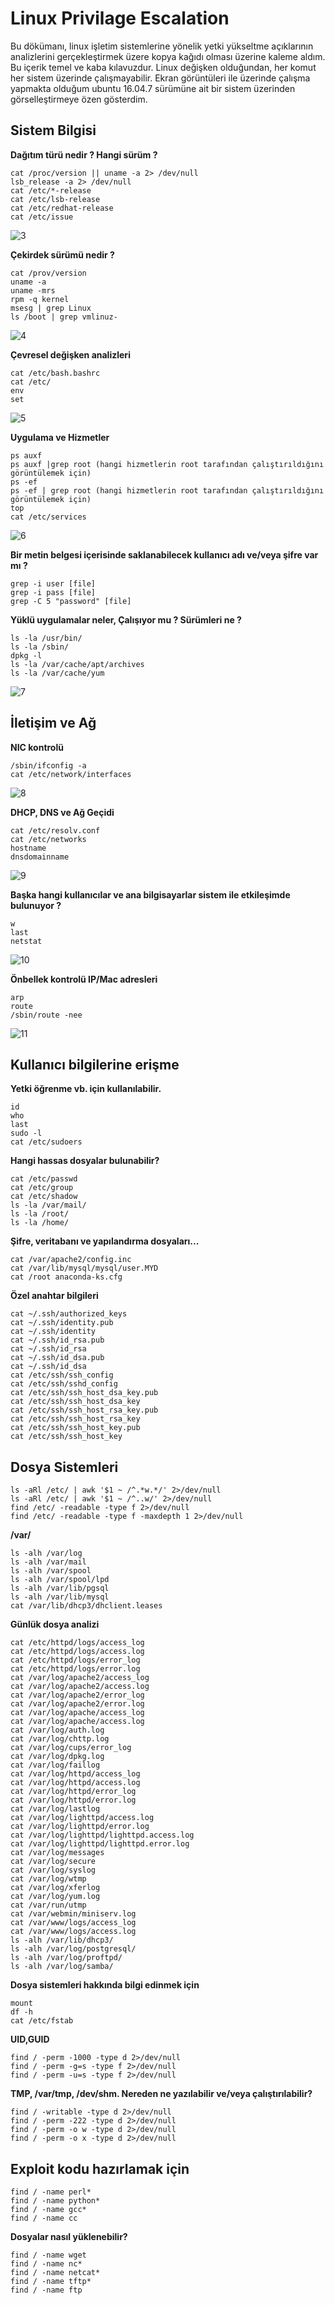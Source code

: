 # Linux Privilage Escalation

Bu dökümanı, linux işletim sistemlerine yönelik yetki yükseltme açıklarının analizlerini gerçekleştirmek üzere kopya kağıdı olması üzerine kaleme aldım.
Bu içerik temel ve  kaba kılavuzdur. Linux değişken olduğundan, her komut her sistem üzerinde çalışmayabilir. Ekran görüntüleri ile  üzerinde çalışma yapmakta olduğum ubuntu 16.04.7 sürümüne ait bir sistem üzerinden görselleştirmeye özen gösterdim.


## Sistem Bilgisi

**Dağıtım türü nedir ? Hangi sürüm ?**

```
cat /proc/version || uname -a 2> /dev/null
lsb_release -a 2> /dev/null
cat /etc/*-release 
cat /etc/lsb-release 
cat /etc/redhat-release
cat /etc/issue
```
![3](https://user-images.githubusercontent.com/101067919/156942673-09f5be4b-b9df-444e-814b-1575e64fbfb2.png)


**Çekirdek sürümü nedir ?**

```
cat /prov/version
uname -a 
uname -mrs
rpm -q kernel
msesg | grep Linux
ls /boot | grep vmlinuz-
```
![4](https://user-images.githubusercontent.com/101067919/156942862-254dbd1a-2ded-416b-aec9-0e171046fafb.png)

**Çevresel değişken analizleri**

```
cat /etc/bash.bashrc
cat /etc/
env
set
```
![5](https://user-images.githubusercontent.com/101067919/156943101-4e52f412-fe01-42a9-95ee-0dd82c9c52aa.png)

**Uygulama ve Hizmetler**

```
ps auxf 
ps auxf |grep root (hangi hizmetlerin root tarafından çalıştırıldığını görüntülemek için)
ps -ef
ps -ef | grep root (hangi hizmetlerin root tarafından çalıştırıldığını görüntülemek için)
top
cat /etc/services
```
![6](https://user-images.githubusercontent.com/101067919/156943957-c2559240-f6c9-40f8-a840-cf115fefe6ad.png)

**Bir metin belgesi içerisinde saklanabilecek kullanıcı adı ve/veya şifre var mı ?**
```
grep -i user [file]
grep -i pass [file]
grep -C 5 "password" [file]
```

**Yüklü uygulamalar neler, Çalışıyor mu ? Sürümleri ne ?**
```
ls -la /usr/bin/
ls -la /sbin/
dpkg -l
ls -la /var/cache/apt/archives
ls -la /var/cache/yum
```
![7](https://user-images.githubusercontent.com/101067919/156944636-a196add4-16b4-4b70-8ea0-e1e8bb938989.png)


## İletişim ve Ağ

**NIC kontrolü**
```
/sbin/ifconfig -a
cat /etc/network/interfaces
```
![8](https://user-images.githubusercontent.com/101067919/156944974-ac0421e5-fc4e-4b3f-ab35-fe3f0f1dceb1.png)

**DHCP, DNS ve Ağ Geçidi**
```
cat /etc/resolv.conf
cat /etc/networks
hostname
dnsdomainname
```
![9](https://user-images.githubusercontent.com/101067919/156945093-e9e0ef7e-f452-4968-a13d-27be38a5c263.png)

**Başka hangi kullanıcılar ve ana bilgisayarlar sistem ile etkileşimde bulunuyor ?**
```
w
last
netstat
```
![10](https://user-images.githubusercontent.com/101067919/156945228-c0dc350f-80b9-4dad-b37b-7cdc7edf45f0.png)

**Önbellek kontrolü IP/Mac adresleri**
```
arp
route
/sbin/route -nee
```
![11](https://user-images.githubusercontent.com/101067919/156945373-10c4902f-92f4-428c-9b9c-115b444f8c2e.png)

## Kullanıcı bilgilerine erişme

**Yetki öğrenme vb. için kullanılabilir.**
```
id
who
last
sudo -l
cat /etc/sudoers
```

**Hangi hassas dosyalar bulunabilir?**
```
cat /etc/passwd
cat /etc/group
cat /etc/shadow
ls -la /var/mail/
ls -la /root/
ls -la /home/
```

**Şifre, veritabanı ve yapılandırma dosyaları...**
```
cat /var/apache2/config.inc
cat /var/lib/mysql/mysql/user.MYD
cat /root anaconda-ks.cfg
```

**Özel anahtar bilgileri**
```
cat ~/.ssh/authorized_keys
cat ~/.ssh/identity.pub
cat ~/.ssh/identity
cat ~/.ssh/id_rsa.pub
cat ~/.ssh/id_rsa
cat ~/.ssh/id_dsa.pub
cat ~/.ssh/id_dsa
cat /etc/ssh/ssh_config
cat /etc/ssh/sshd_config
cat /etc/ssh/ssh_host_dsa_key.pub
cat /etc/ssh/ssh_host_dsa_key
cat /etc/ssh/ssh_host_rsa_key.pub
cat /etc/ssh/ssh_host_rsa_key
cat /etc/ssh/ssh_host_key.pub
cat /etc/ssh/ssh_host_key
```

## Dosya Sistemleri
```
ls -aRl /etc/ | awk '$1 ~ /^.*w.*/' 2>/dev/null
ls -aRl /etc/ | awk '$1 ~ /^..w/' 2>/dev/null
find /etc/ -readable -type f 2>/dev/null  
find /etc/ -readable -type f -maxdepth 1 2>/dev/null
```

**/var/**
```
ls -alh /var/log
ls -alh /var/mail
ls -alh /var/spool
ls -alh /var/spool/lpd
ls -alh /var/lib/pgsql
ls -alh /var/lib/mysql
cat /var/lib/dhcp3/dhclient.leases
```
**Günlük dosya analizi**
```
cat /etc/httpd/logs/access_log
cat /etc/httpd/logs/access.log
cat /etc/httpd/logs/error_log
cat /etc/httpd/logs/error.log
cat /var/log/apache2/access_log
cat /var/log/apache2/access.log
cat /var/log/apache2/error_log
cat /var/log/apache2/error.log
cat /var/log/apache/access_log
cat /var/log/apache/access.log
cat /var/log/auth.log
cat /var/log/chttp.log
cat /var/log/cups/error_log
cat /var/log/dpkg.log
cat /var/log/faillog
cat /var/log/httpd/access_log
cat /var/log/httpd/access.log
cat /var/log/httpd/error_log
cat /var/log/httpd/error.log
cat /var/log/lastlog
cat /var/log/lighttpd/access.log
cat /var/log/lighttpd/error.log
cat /var/log/lighttpd/lighttpd.access.log
cat /var/log/lighttpd/lighttpd.error.log
cat /var/log/messages
cat /var/log/secure
cat /var/log/syslog
cat /var/log/wtmp
cat /var/log/xferlog
cat /var/log/yum.log
cat /var/run/utmp
cat /var/webmin/miniserv.log
cat /var/www/logs/access_log
cat /var/www/logs/access.log
ls -alh /var/lib/dhcp3/
ls -alh /var/log/postgresql/
ls -alh /var/log/proftpd/
ls -alh /var/log/samba/
```

**Dosya sistemleri hakkında bilgi edinmek için**
```
mount
df -h
cat /etc/fstab
```

**UID,GUID**
```
find / -perm -1000 -type d 2>/dev/null
find / -perm -g=s -type f 2>/dev/null
find / -perm -u=s -type f 2>/dev/null
```

**TMP, /var/tmp, /dev/shm. Nereden ne yazılabilir ve/veya çalıştırılabilir?**
```
find / -writable -type d 2>/dev/null  
find / -perm -222 -type d 2>/dev/null
find / -perm -o w -type d 2>/dev/null
find / -perm -o x -type d 2>/dev/null
```

## Exploit kodu hazırlamak için
```
find / -name perl*
find / -name python*
find / -name gcc*
find / -name cc
```

**Dosyalar nasıl yüklenebilir?**
```
find / -name wget
find / -name nc*
find / -name netcat*
find / -name tftp*
find / -name ftp
```
